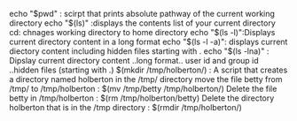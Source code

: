 echo "$pwd" : scirpt that prints absolute pathway of the current working directory
echo "$(ls)" :displays the contents list of your current directory
cd: chnages working directory to home directory
 echo "$(ls -l)":Displays current directory content in a long format
echo "$(ls -l -a)": displays current diectory content including hidden files starting with .
echo "$(ls -lna)" : Dipslay current directory content ..long format.. user id and group id ..hidden files (starting with  .)
$(mkdir /tmp/holberton/) : A script that creates a directory named holberton in the /tmp/ directory
move the file betty from /tmp/ to /tmp/holberton : $(mv /tmp/betty /tmp/holberton/)
Delete the file betty in /tmp/holberton : $(rm /tmp/holberton/betty)
Delete the directory holberton that is in the /tmp directory : $(rmdir /tmp/holberton/)